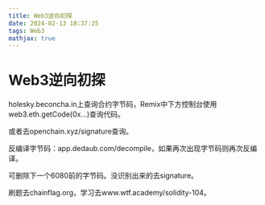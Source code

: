 ```yaml
---
title: Web3逆向初探
date: 2024-02-13 18:37:25
tags: Web3
mathjax: true
---
```




# Web3逆向初探

holesky.beconcha.in上查询合约字节码，Remix中下方控制台使用web3.eth.getCode(0x...)查询代码。

或者去openchain.xyz/signature查询。

反编译字节码：app.dedaub.com/decompile，如果再次出现字节码则再次反编译。

可删除下一个6080前的字节码。没识别出来的去signature。

刷题去chainflag.org，学习去www.wtf.academy/solidity-104。
